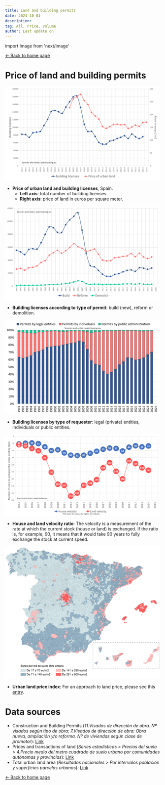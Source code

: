 ```yaml
---
title: Land and building permits
date: 2024-10-01
description:
tag: All, Price, Volume
author: Last update on
---
```


import Image from 'next/image'

<div class="meta-line"><a class="meta-back" href="/">← Back to home page</a></div>

# Price of land and building permits

[![Precio del suelo](/images/permitsland.png)](/images/permitsland.png)

- **Price of urban land and building licenses**, Spain.
  - **Left axis**: total number of building licenses.
  - **Right axis**: price of land in euros per square meter.

[![Visados de obra](/images/permitstype.png)](/images/permitstype.png)

- **Building licenses according to type of permit**: build (new), reform or demolition.

[![Visados de obra](/images/permitsdistribution.png)](/images/permitsdistribution.png)

- **Building licenses by type of requester**: legal (private) entities, individuals or public entities.

[![Velocity](/images/velocity.png)](/images/velocity.png)

- **House and land velocity ratio**: The velocity is a measurement of the rate at which the current stock (house or land) is exchanged. If the ratio is, for example, 90, it means that it would take 90 years to fully exchange the stock at current speed.

[![Land price](/images/landprice.png)](/images/landprice.png)

- **Urban land price index**: For an approach to land price, please see this [entry](landprice).

# Data sources

- Construction and Building Permits (_11.Visados de dirección de obra. Nº visados según tipo de obra; 7.Visados de dirección de obra: Obra nueva, ampliación y/o reforma. Nº de viviendas según clase de promotor_): [Link](https://apps.fomento.gob.es/BoletinOnline/?nivel=2&orden=09000000)
- Prices and transactions of land (_Series estadísticas > Precios del suelo > 4.Precio medio del metro cuadrado de suelo urbano por comunidades autónomas y provincias_): [Link](https://www.mitma.gob.es/el-ministerio/informacion-estadistica/vivienda-y-actuaciones-urbanas/estadisticas/suelo/estadisticas-de-precios-de-suelo-urbano)
- Total urban land area (_Resultados nacionales > Por intervalos población y superficies parcelas urbanas_): [Link](https://www.catastro.hacienda.gob.es/esp/estadistica_1.asp)

<div class="meta-line"><a class="meta-back" href="/">← Back to home page</a></div>
